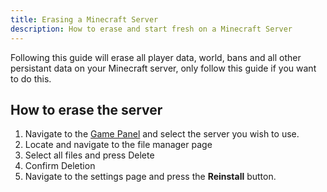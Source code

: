 ```yaml
---
title: Erasing a Minecraft Server
description: How to erase and start fresh on a Minecraft Server
---
```


Following this guide will erase all player data, world, bans and all other persistant data on your Minecraft server, only follow this guide if you want to do this.

## How to erase the server
1. Navigate to the [Game Panel](https://hrzn.link/panel) and select the server you wish to use.
2. Locate and navigate to the file manager page
3. Select all files and press Delete
4. Confirm Deletion
5. Navigate to the settings page and press the **Reinstall** button.